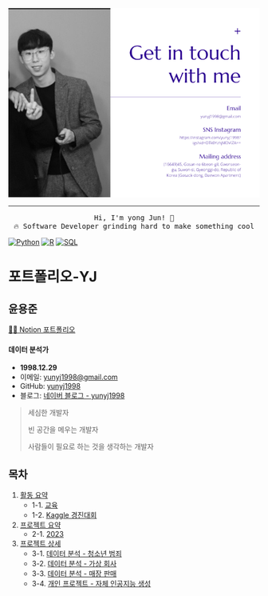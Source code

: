<img src="Profile.png"/>

 <hr></hr>
<p align="center">
  <samp>
    Hi, I'm yong Jun! 👋 <br>
    🔥 Software Developer grinding hard to make something cool  <br>

   
 [![Python](https://img.shields.io/badge/-Python-black?style=flat-square&logo=python)](#)
[![R](https://img.shields.io/badge/-R-black?style=flat-square&logo=r)](#)
[![SQL](https://img.shields.io/badge/-SQL-black?style=flat-square&logo=sql)](#)
  </samp>
</p>


# 포트폴리오-YJ

## 윤용준

[👩‍💻 Notion 포트폴리오](https://www.notion.so/MR-_YUN-100d23b1a85b42d2b9e29262f02e9011)

#### 데이터 분석가

- **1998.12.29**
- 이메일: yunyj1998@gmail.com
- GitHub: [yunyj1998](https://github.com/yunyj1998)
- 블로그: [네이버 블로그 - yunyj1998](https://blog.naver.com/yunyj1998)

> 세심한 개발자
>
> 빈 공간을 메우는 개발자
>
> 사람들이 필요로 하는 것을 생각하는 개발자

## 목차

1. [활동 요약](#활동-요약)
    - 1-1. [교육](#교육)
    - 1-2. [Kaggle 경진대회](#Kaggle-Contest-Store-Sales)
2. [프로젝트 요약](#프로젝트-요약)
    - 2-1. [2023](#2023)
3. [프로젝트 상세](#프로젝트-상세)
    - 3-1. [데이터 분석 - 청소년 범죄](#데이터-분석-청소년-범죄)
    - 3-2. [데이터 분석 - 가상 회사](#데이터-분석-가상-회사)
    - 3-3. [데이터 분석 - 매장 판매](#데이터-분석-매장-판매)
    - 3-4. [개인 프로젝트 - 자체 인공지능 생성](#개인-프로젝트-자체-인공지능-생성)
